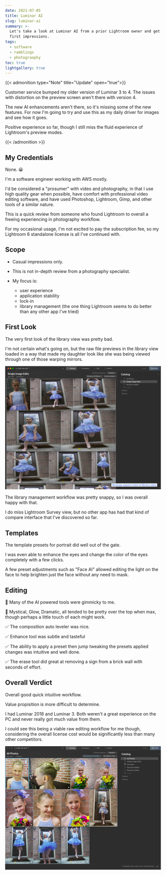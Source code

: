 ```yaml
---
date: 2021-07-05
title: Luminar AI
slug: luminar-ai
summary: >-
  Let's take a look at Luminar AI from a prior Lightroom owner and get some
  first impressions.
tags:
  - software
  - ramblings
  - photograophy
toc: true
lightgallery: true
---
```


{{< admonition type="Note" title="Update" open="true">}}

Customer service bumped my older version of Luminar 3 to 4.
The issues with distortion on the preview screen aren't there with version 4.

The new AI enhancements aren't there, so it's missing some of the new features.
For now I'm going to try and use this as my daily driver for images and see how it goes.

Positive experience so far, though I still miss the fluid experience of Lightroom's preview modes.

{{< /admonition >}}

## My Credentials

None. 😀

I'm a software engineer working with AWS mostly.

I'd be considered a "prosumer" with video and photography, in that I use high quality gear when possible, have comfort with professional video editing software, and have used Photoshop, Lightroom, Gimp, and other tools of a similar nature.

This is a quick review from someone who found Lightroom to overall a freeing experiencing in photography workflow.

For my occasional usage, I'm not excited to pay the subscription fee, so my Lightroom 6 standalone license is all I've continued with.

## Scope

- Casual impressions only.
- This is not in-depth review from a photography specialist.
- My focus is:

    - user experience
    - application stability
    - lock-in
    - library management (the one thing Lightroom seems to do better than any other app I've tried)

## First Look

The very first look of the library view was pretty bad.

I'm not certain what's going on, but the raw file previews in the library view loaded in a way that made my daughter look like she was being viewed through one of those warping mirrors.

![2021-05-24-16.46.05-Luminar AI](images/2021-05-24-16.46.05-luminar-ai.png "library preview distorted in AI edition")

The library management workflow was pretty snappy, so I was overall happy with that.

I do miss Lightroom Survey view, but no other app has had that kind of compare interface that I've discovered so far.

## Templates

The template presets for portrait did well out of the gate.

I was even able to enhance the eyes and change the color of the eyes completely with a few clicks.

A few preset adjustments such as "Face AI" allowed editing the light on the face to help brighten just the face without any need to mask.

## Editing

🔳 Many of the AI powered tools were gimmicky to me.

🔳 Mystical, Glow, Dramatic, all tended to be pretty over the top when max, though perhaps a little touch of each might work.

✅ The composition auto leveler was nice.

✅ Enhance tool was subtle and tasteful

✅ The ability to apply a preset then jump tweaking the presets applied changes was intuitive and well done.

✅ The erase tool did great at removing a sign from a brick wall with seconds of effort.

## Overall Verdict

Overall good quick intuitive workflow.

Value propisition is more difficult to determine.

I had Luminar 2018 and Luminar 3. Both weren't a great experience on the PC and never really got much value from them.

I could see this being a viable raw editing workflow for me though, considering the overall license cost would be significantly less than many other competitors.

![2021-05-24-18.20.37-Luminar AI](images/2021-05-24-18.20.37-luminar-ai.png "All Photos View")
